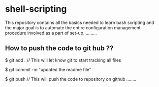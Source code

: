 # shell-scripting

This repository contains all the  basics needed to learn bash scripting and the major goal is to automate the entire configuration management procedure involved as a part of set-up.
.........

## How to push the code to git hub ??



$ git add .   // This will let know git to start  tracking all files

$ git commit -m "updated the readme file"

$ git push    // This will push the code to repository on github
........